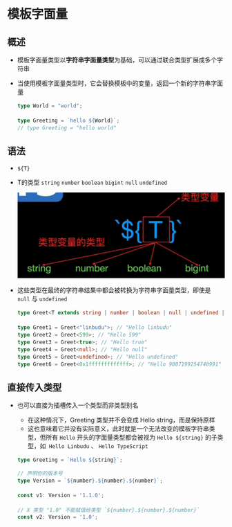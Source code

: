 # 模板字面量

## 概述

  - 模板字面量类型以**字符串字面量类型**为基础，可以通过联合类型扩展成多个字符串

  - 当使用模板字面量类型时，它会替换模板中的变量，返回一个新的字符串字面量

    ```typescript
    type World = "world";

    type Greeting = `hello ${World}`;
    // type Greeting = "hello world"
    ```

## 语法

  - `${T}`

  - T的类型 `string` `number` `boolean` `bigint` `null` `undefined`

    ![](image/image_DfnbBO4LW-.png)

  - 这些类型在最终的字符串结果中都会被转换为字符串字面量类型，即使是 `null` 与 `undefined`

    ```typescript
    type Greet<T extends string | number | boolean | null | undefined | bigint> = `Hello ${T}`;

    type Greet1 = Greet<"linbudu">; // "Hello linbudu"
    type Greet2 = Greet<599>; // "Hello 599"
    type Greet3 = Greet<true>; // "Hello true"
    type Greet4 = Greet<null>; // "Hello null"
    type Greet5 = Greet<undefined>; // "Hello undefined"
    type Greet6 = Greet<0x1fffffffffffff>; // "Hello 9007199254740991"
    ```

## 直接传入类型

  - 也可以直接为插槽传入一个类型而非类型别名

    - 在这种情况下，Greeting 类型并不会变成 Hello string，而是保持原样
    - 这也意味着它并没有实际意义，此时就是一个无法改变的模板字符串类型，但所有 `Hello` 开头的字面量类型都会被视为 `Hello ${string}` 的子类型，如` Hello Linbudu` 、 `Hello TypeScript`

    ```typescript
    type Greeting = `Hello ${string}`;
    ```

    ```typescript
    // 声明你的版本号
    type Version = `${number}.${number}.${number}`;

    const v1: Version = '1.1.0';

    // X 类型 "1.0" 不能赋值给类型 `${number}.${number}.${number}`
    const v2: Version = '1.0';
    ```
